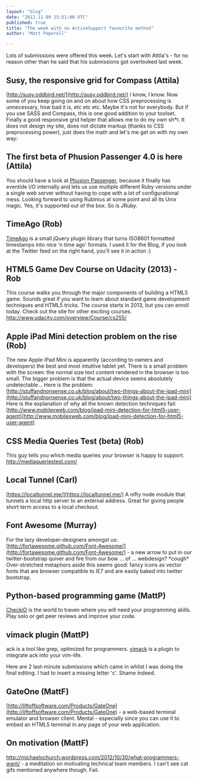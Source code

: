 ```yaml
---
layout: "blog"
date: "2012-11-09 15:51:00 UTC"
published: true
title: "The week with no ActiveSupport favourite method"
author: "Matt Peperell"

---
```


Lots of submissions were offered this week. Let's start with Attila's - for no reason other than he said that his submissions got overlooked last week.  ## Susy, the responsive grid for Compass (Attila) [http://susy.oddbird.net/](http://susy.oddbird.net/) I know, I know. Now some of you keep going on and on about how CSS preprocessing is unnecessary, how bad it is, etc etc etc. Maybe it's not for everybody. But if you use SASS and Compass, this is one good addition to your toolset. Finally a good responsive grid helper that allows me to do my own sh\*t. It does not design my site, does not dictate markup (thanks to CSS preprocessing power), just does the math and let's me get on with my own way:  ## The first beta of Phusion Passenger 4.0 is here (Attila) You should have a look at [Phusion Passenger](http://blog.phusion.nl/2012/10/24/phusion-passenger-4-0-beta-1-is-here/ ), because it finally has eventide I/O internally and lets us use multiple different Ruby versions under a single web server without having to cope with a lot of configurational mess. Looking forward to using Rubinius at some point and all its Unix magic. Yes, it's supported out of the box. So is JRuby.  ## TimeAgo (Rob) [TimeAgo](http://timeago.yarp.com/) is a small jQuery plugin library that turns ISO8601 formatted timestamps into nice 'n time ago' formats. I used it for the Blog, if you look at the Twitter feed on the right hand, you'll see it in action :)  ## HTML5 Game Dev Course on Udacity (2013) - Rob This course walks you through the major components of building a HTML5 game. Sounds great if you want to learn about standard game development techniques and HTML5 tricks. The course starts in 2013, but you can enroll today. Check out the site for other exciting courses. http://www.udacity.com/overview/Course/cs255/  ## Apple iPad Mini detection problem on the rise (Rob) The new Apple iPad Mini is apparently (according to owners and developers) the best and most intuitive tablet yet. There is a small problem with the screen: the normal size text content rendered in the browser is too small. The bigger problem is that the actual device seems absolutely undetectable... Here is the problem: [http://stuffandnonsense.co.uk/blog/about/two-things-about-the-ipad-mini](http://stuffandnonsense.co.uk/blog/about/two-things-about-the-ipad-mini) Here is the explanation of why all the known detection techniques fail: [http://www.mobilexweb.com/blog/ipad-mini-detection-for-html5-user-agent](http://www.mobilexweb.com/blog/ipad-mini-detection-for-html5-user-agent)  ## CSS Media Queries Test (beta) (Rob) This guy tells you which media queries your browser is happy to support. http://mediaqueriestest.com/  ## Local Tunnel (Carl) [https://localtunnel.me/](https://localtunnel.me/) A nifty node module that tunnels a local http server to an external address. Great for giving people short term access to a local checkout.  ## Font Awesome (Murray) For the lazy developer-designers amongst us: [http://fortawesome.github.com/Font-Awesome/](http://fortawesome.github.com/Font-Awesome/) - a new arrow to put in our twitter-bootstrap quiver and fire from our bow ... of ... webdesign? \*cough\* Over-stretched metaphors aside this seems good: fancy icons as vector fonts that are browser compatible to IE7 and are easily baked into twitter bootstrap.   ## Python-based programming game (MattP) [CheckiO](http://www.checkio.org/) is the world to traven where you will need your programming skills. Play solo or get peer reviews and improve your code.   ## vimack plugin (MattP) ack is a tool like grep, optimized for programmers. [vimack](https://github.com/mileszs/ack.vim#readme) is a plugin to integrate ack into your vim-life.  Here are 2 last-minute submissions which came in whilst I was doing the final editing. I had to insert a missing letter 'c'. Shame indeed.  ## GateOne (MattF) [http://liftoffsoftware.com/Products/GateOne](http://liftoffsoftware.com/Products/GateOne) - a web-based terminal emulator and browser client. Mental - especially since you can use it to embed an HTML5 terminal in any page of your web application.  ## On motivation (MattF) http://michaelochurch.wordpress.com/2012/10/30/what-programmers-want/ - a meditation on motivating technical team members. I can't see cat gifs mentioned anywhere though. Fail.


